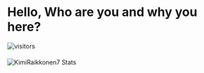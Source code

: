 # Hello, Who are you and why you here?
![visitors](https://visitor-badge.glitch.me/badge?page_id=page.id)
#### 
![KimiRaikkonen7 Stats](https://github-readme-stats.vercel.app/api?username=KimiRaikkonen7&theme=tokyonight&show_icons=true)
<!---
deanaltha/deanaltha is a ✨ special ✨ repository because its `README.md` (this file) appears on your GitHub profile.
You can click the Preview link to take a look at your changes.
--->
